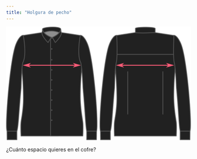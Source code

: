 ```yaml
---
title: "Holgura de pecho"
---
```


![Holgura de pecho](chestease.svg)

¿Cuánto espacio quieres en el cofre?




